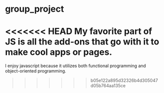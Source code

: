 # group_project
<<<<<<< HEAD
My favorite part of JS is all the add-ons that go with it to make cool apps or pages.
=======
I enjoy javascript because it utilizes both functional programming and object-oriented programming.
>>>>>>> b05e122a895d32326b4d305047d05b764aa135ce
